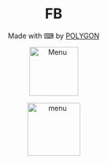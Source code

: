 <h1 align="center">
  FB
</h1>
</div>
<p align="center">
  Made with ⌨ by <a href="https://github.com/Bayu12345677">POLYGON</a>
</p>
<p align="center">
<img src="https://img.shields.io/badge/Program-Bash-blue" width="99" title="Menu" alt="Menu">
</p>
<p align="center">
<img src="https://img.shields.io/badge/Made-INDONESIA-red" width="107" title="menu" alt="menu">
</p>
